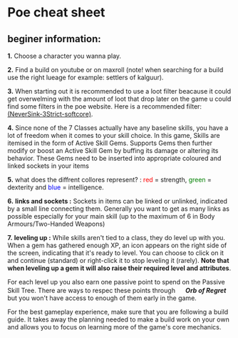 # Poe cheat sheet

## beginer information:
**1.** Choose a character you wanna play.

**2.** Find a build on youtube or on maxroll (note! when searching for a build use the right lueage for example: settlers of kalguur).

**3.** When starting out it is recommended to use a loot filter beacause it could get overwelming with the amount of loot that drop later on the game u could find some filters in the poe website. Here is a recommended filter: [(NeverSink-3Strict-softcore)](https://www.pathofexile.com/item-filter/5XMehq).

**4.** Since none of the 7 Classes actually have any baseline skills, you have a lot of freedom when it comes to your skill choice. In this game, Skills are itemised in the form of Active Skill Gems. Supports Gems then further modify or boost an Active Skill Gem by buffing its damage or altering its behavior. These Gems need to be inserted into appropriate coloured and linked sockets in your items

**5.** what does the diffrent collores represent? : <span style="color:red">red</span> = strength, <span style="color:green">green</span> = dexterity and <span style="color:blue">blue</span> = intelligence.

**6.** **links and sockets :** Sockets in items can be linked or unlinked, indicated by a small line connecting them. Generally you want to get as many links as possible especially for your main skill (up to the maximum of 6 in Body Armours/Two-Handed Weapons)

**7.** **leveling up :** While skills aren't tied to a class, they do level up with you. When a gem has gathered enough XP, an icon appears on the right side of the screen, indicating that it's ready to level. You can choose to click on it and continue (standard) or right-click it to stop leveling it (rarely). **Note that when leveling up a gem it will also raise their required level and attributes**.

For each level up you also earn one passive point to spend on the Passive Skill Tree. There are ways to respec these points through <img src="OrbOfRegret.png" width =19 height=16>***Orb of Regret*** but you won't have access to enough of them early in the game.

For the best gameplay experience, make sure that you are following a build guide. It takes away the planning needed to make a build work on your own and allows you to focus on learning more of the game's core mechanics.